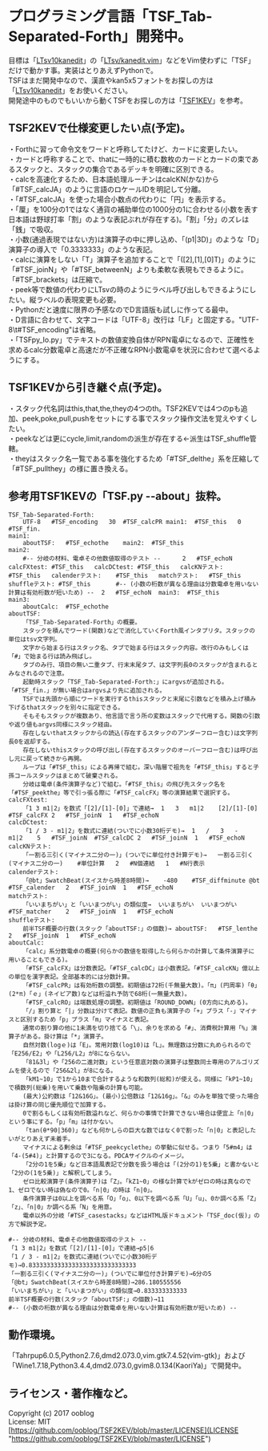 # プログラミング言語「TSF_Tab-Separated-Forth」開発中。

目標は「[LTsv10kanedit](https://github.com/ooblog/LTsv10kanedit "ooblog/LTsv10kanedit: 「L:Tsv」の読み書きを中心としたモジュール群と漢字入力「kanedit」のPythonによる実装です(準備中)。")」の「[LTsv/kanedit.vim](LTsv/kanedit.vim "LTsv/kanedit.vim")」などをVim使わずに「TSF」だけで動かす事。実装はとりあえずPythonで。  
TSFはまだ開発中なので、漢直やkan5x5フォントをお探しの方は「[LTsv10kanedit](https://github.com/ooblog/LTsv10kanedit "ooblog/LTsv10kanedit: 「L:Tsv」の読み書きを中心としたモジュール群と漢字入力「kanedit」のPythonによる実装です(準備中)。")」をお使いください。  
開発途中のものでもいいから動くTSFをお探しの方は「[TSF1KEV](https://github.com/ooblog/TSF1KEV "プログラミング言語「TSF_Tab-Separated-Forth」試作。開発の舞台は「TSF2KEV」以降に移行。")」を参考。  


## TSF2KEVで仕様変更したい点(予定)。

・Forthに習って命令文をワードと呼称してたけど、カードに変更したい。  
・カードと呼称することで、thatに一時的に積む数枚のカードとカードの束であるスタックと、スタックの集合であるデッキを明確に区別できる。  
・calcを高速化するため、日本語処理ルーチンはcalcKN(かな)から「#TSF_calcJA」のように言語のロケールIDを明記して分離。  
・「#TSF_calcJA」を使った場合小数点の代わりに「円」を表示する。  
・「厘」を100分の1ではなく通貨の補助単位の1000分の1に合わせる(小数を表す日本語は野球打率「割」のような表記ぶれが存在する)。「割」「分」のズレは「銭」で吸収。  
・小数(通過表現ではない方)は演算子の中に押し込め、「(p1|3D)」のような「D」演算子の導入で「0.3333333」のような表記。  
・calcに演算をしない「T」演算子を追加することで「([2],[1],[0]T)」のように「#TSF_joinN」や「#TSF_betweenN」よりも柔軟な表現もできるように。「#TSF_brackets」は圧縮で。  
・peek等で数値の代わりにLTsvの時のようにラベル呼び出しもできるようにしたい。縦ラベルの表現変更も必要。  
・Pythonだと速度に限界の予感なのでD言語版も試しに作ってる最中。  
・D言語に合わせて、文字コードは「UTF-8」改行は「LF」と固定する。"UTF-8\t#TSF_encoding"は省略。  
・「TSFpy_Io.py」でテキストの数値変換自体がRPN電卓になるので、正確性を求めるcalc分数電卓と高速だが不正確なRPN小数電卓を状況に合わせて選べるようにする。  


## TSF1KEVから引き継ぐ点(予定)。

・スタック代名詞はthis,that,the,theyの4つのth。TSF2KEVでは4つのpも追加、peek,poke,pull,pushをセットにする事でスタック操作文法を覚えやすくしたい。  
・peekなどは更にcycle,limit,randomの派生が存在する←派生はTSF_shuffle管轄。  
・theyはスタック名一覧である事を強化するため「#TSF_delthe」系を圧縮して「#TSF_pullthey」の様に置き換える。  


## 参考用TSF1KEVの「TSF.py --about」抜粋。

    TSF_Tab-Separated-Forth:
    	UTF-8	#TSF_encoding	30	#TSF_calcPR	main1:	#TSF_this	0	#TSF_fin.
    main1:
    	aboutTSF:	#TSF_echothe	main2:	#TSF_this
    main2:
    	#-- 分岐の材料、電卓その他数値取得のテスト --	 	2	#TSF_echoN	calcFXtest:	#TSF_this	calcDCtest:	#TSF_this	calcKNテスト:	#TSF_this	calenderテスト:	#TSF_this	matchテスト:	#TSF_this	shuffleテスト:	#TSF_this	 	#-- (小数の桁数が異なる理由は分数電卓を用いない計算は有効桁数が短いため) --	2	#TSF_echoN	main3:	#TSF_this
    main3:
    	aboutCalc:	#TSF_echothe
    aboutTSF:
    	「TSF_Tab-Separated-Forth」の概要。
    	スタックを積んでワード(関数)などで消化していくForth風インタプリタ。スタックの単位はtsv文字列。
    	文字から始まる行はスタック名、タブで始まる行はスタック内容。改行のみもしくは「#」で始まる行は読み飛ばし。
    	タブのみ行、項目の無い二重タブ、行末末尾タブ、は文字列長0のスタックが含まれるとみなされるので注意。
    	起動時スタック「TSF_Tab-Separated-Forth:」にargvsが追加される。「#TSF_fin.」が無い場合はargvsより先に追加される。
    	TSFでは先頭から順にワードを実行するthisスタックと末尾に引数などを積み上げ積み下げるthatスタックを別々に指定できる。
    	そもそもスタックが複数あり、他言語で言う所の変数はスタックで代用する。関数の引数や返り値もargvs同様にスタック経由。
    	存在しないthatスタックからの読込(存在するスタックのアンダーフロー含む)は文字列長0を返却する。
    	存在しないthisスタックの呼び出し(存在するスタックのオーバーフロー含む)は呼び出し元に戻って続きから再開。
    	ループは「#TSF_this」による再帰で組む。深い階層で祖先を「#TSF_this」すると子孫コールスタックはまとめて破棄される。
    	分岐は電卓(条件演算子など)で組む。「#TSF_this」の飛び先スタック名を「#TSF_peekthe」等で引っ張る際に「#TSF_calcFX」等の演算結果で選択する。
    calcFXtest:
    	「1 3 m1|2」を数式「[2]/[1]-[0]」で連結→	1	3	m1|2	[2]/[1]-[0]	#TSF_calcFX	2	#TSF_joinN	1	#TSF_echoN
    calcDCtest:
    	「1 / 3 - m1|2」を数式に連結(ついでに小数30桁デモ)→	1	/	3	-	m1|2	5	#TSF_joinN	#TSF_calcDC	2	#TSF_joinN	1	#TSF_echoN
    calcKNテスト:
    	「一割る三引く(マイナス二分の一)」(ついでに単位付き計算デモ)→	一割る三引く(マイナス二分の一)	#単位計算	2	#N個連結	1	#N行表示
    calenderテスト:
    	「@bt」SwatchBeat(スイスから時差8時間)→	-480	#TSF_diffminute	@bt	#TSF_calender	2	#TSF_joinN	1	#TSF_echoN
    matchテスト:
    	「いいまちがい」と「いいまつがい」の類似度→	いいまちがい	いいまつがい	#TSF_matcher	2	#TSF_joinN	1	#TSF_echoN
    shuffleテスト:
    	前半TSF概要の行数(スタック「aboutTSF:」の個数)→	aboutTSF:	#TSF_lenthe	2	#TSF_joinN	1	#TSF_echoN
    aboutCalc:
    	「calc」系分数電卓の概要(何らかの数値を取得したら何らかの計算して条件演算子に用いることもできる)。
    	「#TSF_calcFX」は分数表記。「#TSF_calcDC」は小数表記。「#TSF_calcKN」億以上の単位を漢字表記。全部基本的には分数計算。
    	「#TSF_calcPR」は有効桁数の調整。初期値は72桁(千無量大数)。「π」(円周率)「θ」(2*π)「ｅ」(ネイピア数)などは桁溢れ予防で68桁(一無量大数)。
    	「#TSF_calcRO」は端数処理の調整。初期値は「ROUND_DOWN」(0方向に丸める)。
    	「/」割り算と「|」分数は分けて表記。数値の正負も演算子の「+」プラス「-」マイナスと区別するため「p」プラス「m」マイナスと表記。
    	通常の割り算の他に1未満を切り捨てる「\」、余りを求める「#」、消費税計算用「%」演算子がある。掛け算は「*」演算子。
    	自然対数(logｅ)は「E」。常用対数(log10)は「L」。無理数は分数に丸められるので「E256/E2」や「L256/L2」が8にならない。
    	「81&3l」や「256の二進対数」という任意底対数の演算子は整数同士専用のアルゴリズムを使えるので「256&2l」が8になる。
    	「kM1~10」で1から10まで合計するような和数列(総和)が使える。同様に「kP1~10」で積数列(総乗)を用いて乗数や階乗の計算も可能。
    	(最大)公約数は「12&16G」。(最小)公倍数は「12&16g」。「&」のみを単独で使った場合は掛け算の同じ優先順位で加算する。
    	0で割るもしくは有効桁数溢れなど、何らかの事情で計算できない場合は便宜上「n|0」という事にする。「p」「m」は付かない。
    	「tan(θ*90|360)」なども何かしらの巨大な数ではなく0で割った「n|0」と表記したいがとりあえず未着手。
    	マイナスによる剰余は「#TSF_peekcyclethe」の挙動に似せる。つまり「5#m4」は「4-(5#4)」と計算するので3になる。PDCAサイクルのイメージ。
    	「2分の1を5乗」など日本語風表記で分数を扱う場合は「(2分の1)を5乗」と書かないと「2分の(1を5乗)」と解釈してしまう。
    	ゼロ比較演算子(条件演算子)は「Z」。「kZ1~0」の様な計算でkがゼロの時は真なので1、ゼロでない時は偽なので0。「n|0」の時は「n|0」。
    	条件演算子は0以上を調べる系「O」「o」、0以下を調べる系「U」「u」、0か調べる系「Z」「z」、「n|0」か調べる系「N」を用意。
    	電卓以外の分岐「#TSF_casestacks」などはHTML版ドキュメント「TSF_doc(仮)」の方で解説予定。

    #-- 分岐の材料、電卓その他数値取得のテスト --
    「1 3 m1|2」を数式「[2]/[1]-[0]」で連結→p5|6
    「1 / 3 - m1|2」を数式に連結(ついでに小数30桁デモ)→0.833333333333333333333333333333
    「一割る三引く(マイナス二分の一)」(ついでに単位付き計算デモ)→6分の5
    「@bt」SwatchBeat(スイスから時差8時間)→286.180555556
    「いいまちがい」と「いいまつがい」の類似度→0.833333333333
    前半TSF概要の行数(スタック「aboutTSF:」の個数)→11
    #-- (小数の桁数が異なる理由は分数電卓を用いない計算は有効桁数が短いため) --


## 動作環境。

「Tahrpup6.0.5,Python2.7.6,dmd2.073.0,vim.gtk7.4.52&#40;vim-gtk&#41;」および「Wine1.7.18,Python3.4.4,dmd2.073.0,gvim8.0.134&#40;KaoriYa&#41;」で開発中。  


## ライセンス・著作権など。

Copyright (c) 2017 ooblog  
License: MIT  
[https://github.com/ooblog/TSF2KEV/blob/master/LICENSE](LICENSE "https://github.com/ooblog/TSF2KEV/blob/master/LICENSE")  

